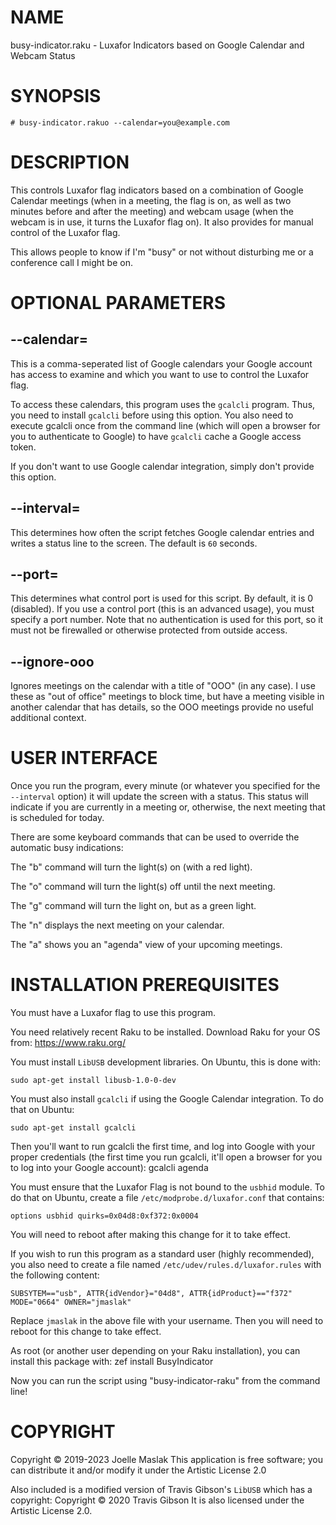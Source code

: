 NAME
====

busy-indicator.raku - Luxafor Indicators based on Google Calendar and Webcam Status

SYNOPSIS
========

    # busy-indicator.rakuo --calendar=you@example.com

DESCRIPTION
===========

This controls Luxafor flag indicators based on a combination of Google Calendar meetings (when in a meeting, the flag is on, as well as two minutes before and after the meeting) and webcam usage (when the webcam is in use, it turns the Luxafor flag on). It also provides for manual control of the Luxafor flag.

This allows people to know if I'm "busy" or not without disturbing me or a conference call I might be on.

OPTIONAL PARAMETERS
===================

--calendar=<calendar>
---------------------

This is a comma-seperated list of Google calendars your Google account has access to examine and which you want to use to control the Luxafor flag.

To access these calendars, this program uses the `gcalcli` program. Thus, you need to install `gcalcli` before using this option. You also need to execute gcalcli once from the command line (which will open a browser for you to authenticate to Google) to have `gcalcli` cache a Google access token.

If you don't want to use Google calendar integration, simply don't provide this option.

--interval=<seconds>
--------------------

This determines how often the script fetches Google calendar entries and writes a status line to the screen. The default is `60` seconds.

--port=<udp port>
-----------------

This determines what control port is used for this script. By default, it is 0 (disabled). If you use a control port (this is an advanced usage), you must specify a port number. Note that no authentication is used for this port, so it must not be firewalled or otherwise protected from outside access.

--ignore-ooo
------------

Ignores meetings on the calendar with a title of "OOO" (in any case). I use these as "out of office" meetings to block time, but have a meeting visible in another calendar that has details, so the OOO meetings provide no useful additional context.

USER INTERFACE
==============

Once you run the program, every minute (or whatever you specified for the `--interval` option) it will update the screen with a status. This status will indicate if you are currently in a meeting or, otherwise, the next meeting that is scheduled for today.

There are some keyboard commands that can be used to override the automatic busy indications:

The "b" command will turn the light(s) on (with a red light).

The "o" command will turn the light(s) off until the next meeting.

The "g" command will turn the light on, but as a green light.

The "n" displays the next meeting on your calendar.

The "a" shows you an "agenda" view of your upcoming meetings.

INSTALLATION PREREQUISITES
==========================

You must have a Luxafor flag to use this program.

You need relatively recent Raku to be installed. Download Raku for your OS from: https://www.raku.org/

You must install `LibUSB` development libraries. On Ubuntu, this is done with:

    sudo apt-get install libusb-1.0-0-dev

You must also install `gcalcli` if using the Google Calendar integration. To do that on Ubuntu:

    sudo apt-get install gcalcli

Then you'll want to run gcalcli the first time, and log into Google with your proper credentials (the first time you run gcalcli, it'll open a browser for you to log into your Google account): gcalcli agenda

You must ensure that the Luxafor Flag is not bound to the `usbhid` module. To do that on Ubuntu, create a file `/etc/modprobe.d/luxafor.conf` that contains:

    options usbhid quirks=0x04d8:0xf372:0x0004

You will need to reboot after making this change for it to take effect.

If you wish to run this program as a standard user (highly recommended), you also need to create a file named `/etc/udev/rules.d/luxafor.rules` with the following content:

    SUBSYTEM=="usb", ATTR{idVendor}="04d8", ATTR{idProduct}=="f372" MODE="0664" OWNER="jmaslak"

Replace `jmaslak` in the above file with your username. Then you will need to reboot for this change to take effect.

As root (or another user depending on your Raku installation), you can install this package with: zef install BusyIndicator

Now you can run the script using "busy-indicator-raku" from the command line!

COPYRIGHT
=========

Copyright © 2019-2023 Joelle Maslak This application is free software; you can distribute it and/or modify it under the Artistic License 2.0

Also included is a modified version of Travis Gibson's `LibUSB` which has a copyright: Copyright © 2020 Travis Gibson It is also licensed under the Artistic License 2.0.

